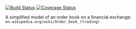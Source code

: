 [![Build Status](https://travis-ci.org/forwardloop/orderbook.svg)](https://travis-ci.org/forwardloop/orderbook)
[![Coverage Status](https://coveralls.io/repos/github/forwardloop/orderbook/badge.svg?branch=master)](https://coveralls.io/github/forwardloop/orderbook?branch=master)

A simplified model of an order book on a financial exchange: `en.wikipedia.org/wiki/Order_book_(trading)` 
